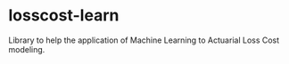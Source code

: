 # losscost-learn
Library to help the application of Machine Learning to Actuarial Loss Cost modeling.
